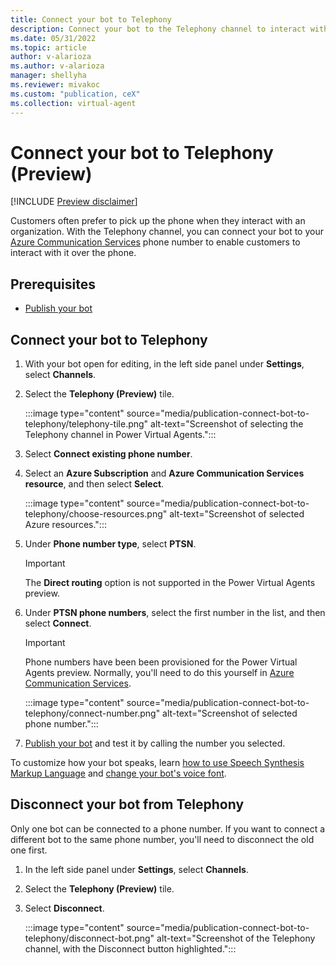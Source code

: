 ```yaml
---
title: Connect your bot to Telephony
description: Connect your bot to the Telephony channel to interact with users over the phone.
ms.date: 05/31/2022
ms.topic: article
author: v-alarioza
ms.author: v-alarioza
manager: shellyha
ms.reviewer: mivakoc
ms.custom: "publication, ceX"
ms.collection: virtual-agent
---
```


# Connect your bot to Telephony (Preview)

[!INCLUDE [Preview disclaimer](../includes/public-preview-disclaimer.md)]

Customers often prefer to pick up the phone when they interact with an organization. With the Telephony channel, you can connect your bot to your [Azure Communication Services](/azure/communication-services/) phone number to enable customers to interact with it over the phone.

## Prerequisites

- [Publish your bot](publication-fundamentals-publish-channels.md)

## Connect your bot to Telephony

1. With your bot open for editing, in the left side panel under **Settings**, select **Channels**.

1. Select the **Telephony (Preview)** tile.

    :::image type="content" source="media/publication-connect-bot-to-telephony/telephony-tile.png" alt-text="Screenshot of selecting the Telephony channel in Power Virtual Agents.":::

1. Select **Connect existing phone number**.

1. Select an **Azure Subscription** and **Azure Communication Services resource**, and then select **Select**.

    :::image type="content" source="media/publication-connect-bot-to-telephony/choose-resources.png" alt-text="Screenshot of selected Azure resources.":::

1. Under **Phone number type**, select **PTSN**.

    > [!IMPORTANT]
    > The **Direct routing** option is not supported in the Power Virtual Agents preview.

1. Under **PTSN phone numbers**, select the first number in the list, and then select **Connect**.

    > [!IMPORTANT]
    > Phone numbers have been been provisioned for the Power Virtual Agents preview. Normally, you'll need to do this yourself in [Azure Communication Services](/azure/communication-services/).

    :::image type="content" source="media/publication-connect-bot-to-telephony/connect-number.png" alt-text="Screenshot of selected phone number.":::

1. [Publish your bot](publication-fundamentals-publish-channels.md#publish-the-latest-bot-content) and test it by calling the number you selected.

To customize how your bot speaks, learn [how to use Speech Synthesis Markup Language](advanced-custom-speech-ssml.md) and [change your bot's voice font](advanced-speech-settings.md).

## Disconnect your bot from Telephony

Only one bot can be connected to a phone number. If you want to connect a different bot to the same phone number, you'll need to disconnect the old one first.

1. In the left side panel under **Settings**, select **Channels**.

1. Select the **Telephony (Preview)** tile.

1. Select **Disconnect**.

    :::image type="content" source="media/publication-connect-bot-to-telephony/disconnect-bot.png" alt-text="Screenshot of the Telephony channel, with the Disconnect button highlighted.":::

